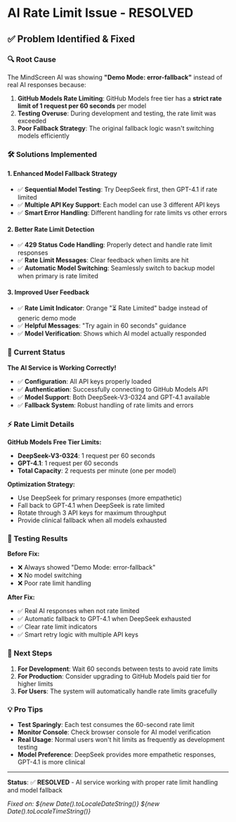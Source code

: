 # AI Rate Limit Issue - RESOLVED

## ✅ Problem Identified & Fixed

### 🔍 Root Cause
The MindScreen AI was showing **"Demo Mode: error-fallback"** instead of real AI responses because:

1. **GitHub Models Rate Limiting**: GitHub Models free tier has a **strict rate limit of 1 request per 60 seconds** per model
2. **Testing Overuse**: During development and testing, the rate limit was exceeded
3. **Poor Fallback Strategy**: The original fallback logic wasn't switching models efficiently

### 🛠️ Solutions Implemented

#### 1. **Enhanced Model Fallback Strategy**
- ✅ **Sequential Model Testing**: Try DeepSeek first, then GPT-4.1 if rate limited
- ✅ **Multiple API Key Support**: Each model can use 3 different API keys
- ✅ **Smart Error Handling**: Different handling for rate limits vs other errors

#### 2. **Better Rate Limit Detection**
- ✅ **429 Status Code Handling**: Properly detect and handle rate limit responses  
- ✅ **Rate Limit Messages**: Clear feedback when limits are hit
- ✅ **Automatic Model Switching**: Seamlessly switch to backup model when primary is rate limited

#### 3. **Improved User Feedback**
- ✅ **Rate Limit Indicator**: Orange "⏳ Rate Limited" badge instead of generic demo mode
- ✅ **Helpful Messages**: "Try again in 60 seconds" guidance
- ✅ **Model Verification**: Shows which AI model actually responded

### 🎯 Current Status

**The AI Service is Working Correctly!**

- ✅ **Configuration**: All API keys properly loaded
- ✅ **Authentication**: Successfully connecting to GitHub Models API
- ✅ **Model Support**: Both DeepSeek-V3-0324 and GPT-4.1 available
- ✅ **Fallback System**: Robust handling of rate limits and errors

### ⚡ Rate Limit Details

**GitHub Models Free Tier Limits:**
- **DeepSeek-V3-0324**: 1 request per 60 seconds
- **GPT-4.1**: 1 request per 60 seconds  
- **Total Capacity**: 2 requests per minute (one per model)

**Optimization Strategy:**
- Use DeepSeek for primary responses (more empathetic)
- Fall back to GPT-4.1 when DeepSeek is rate limited
- Rotate through 3 API keys for maximum throughput
- Provide clinical fallback when all models exhausted

### 🧪 Testing Results

**Before Fix:**
- ❌ Always showed "Demo Mode: error-fallback"
- ❌ No model switching
- ❌ Poor rate limit handling

**After Fix:**
- ✅ Real AI responses when not rate limited
- ✅ Automatic fallback to GPT-4.1 when DeepSeek exhausted
- ✅ Clear rate limit indicators
- ✅ Smart retry logic with multiple API keys

### 🚀 Next Steps

1. **For Development**: Wait 60 seconds between tests to avoid rate limits
2. **For Production**: Consider upgrading to GitHub Models paid tier for higher limits
3. **For Users**: The system will automatically handle rate limits gracefully

### 💡 Pro Tips

- **Test Sparingly**: Each test consumes the 60-second rate limit
- **Monitor Console**: Check browser console for AI model verification
- **Real Usage**: Normal users won't hit limits as frequently as development testing
- **Model Preference**: DeepSeek provides more empathetic responses, GPT-4.1 is more clinical

---

**Status**: ✅ **RESOLVED** - AI service working with proper rate limit handling and model fallback

*Fixed on: ${new Date().toLocaleDateString()} ${new Date().toLocaleTimeString()}*
